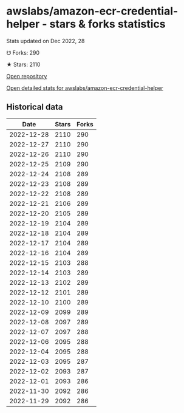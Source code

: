 # awslabs/amazon-ecr-credential-helper - stars & forks statistics

Stats updated on Dec 2022, 28

☋ Forks: 290

★ Stars: 2110

[Open repository](https://github.com/awslabs/amazon-ecr-credential-helper)

[Open detailed stats for awslabs/amazon-ecr-credential-helper](https://reviewgithub.com/rep/awslabs/amazon-ecr-credential-helper)

## Historical data
| Date | Stars | Forks |
|------|-------|-------|
| 2022-12-28 | 2110 | 290 | 
| 2022-12-27 | 2110 | 290 | 
| 2022-12-26 | 2110 | 290 | 
| 2022-12-25 | 2109 | 290 | 
| 2022-12-24 | 2108 | 289 | 
| 2022-12-23 | 2108 | 289 | 
| 2022-12-22 | 2108 | 289 | 
| 2022-12-21 | 2106 | 289 | 
| 2022-12-20 | 2105 | 289 | 
| 2022-12-19 | 2104 | 289 | 
| 2022-12-18 | 2104 | 289 | 
| 2022-12-17 | 2104 | 289 | 
| 2022-12-16 | 2104 | 289 | 
| 2022-12-15 | 2103 | 288 | 
| 2022-12-14 | 2103 | 289 | 
| 2022-12-13 | 2102 | 289 | 
| 2022-12-12 | 2101 | 289 | 
| 2022-12-10 | 2100 | 289 | 
| 2022-12-09 | 2099 | 289 | 
| 2022-12-08 | 2097 | 289 | 
| 2022-12-07 | 2097 | 288 | 
| 2022-12-06 | 2095 | 288 | 
| 2022-12-04 | 2095 | 288 | 
| 2022-12-03 | 2095 | 287 | 
| 2022-12-02 | 2093 | 287 | 
| 2022-12-01 | 2093 | 286 | 
| 2022-11-30 | 2092 | 286 | 
| 2022-11-29 | 2092 | 286 | 

